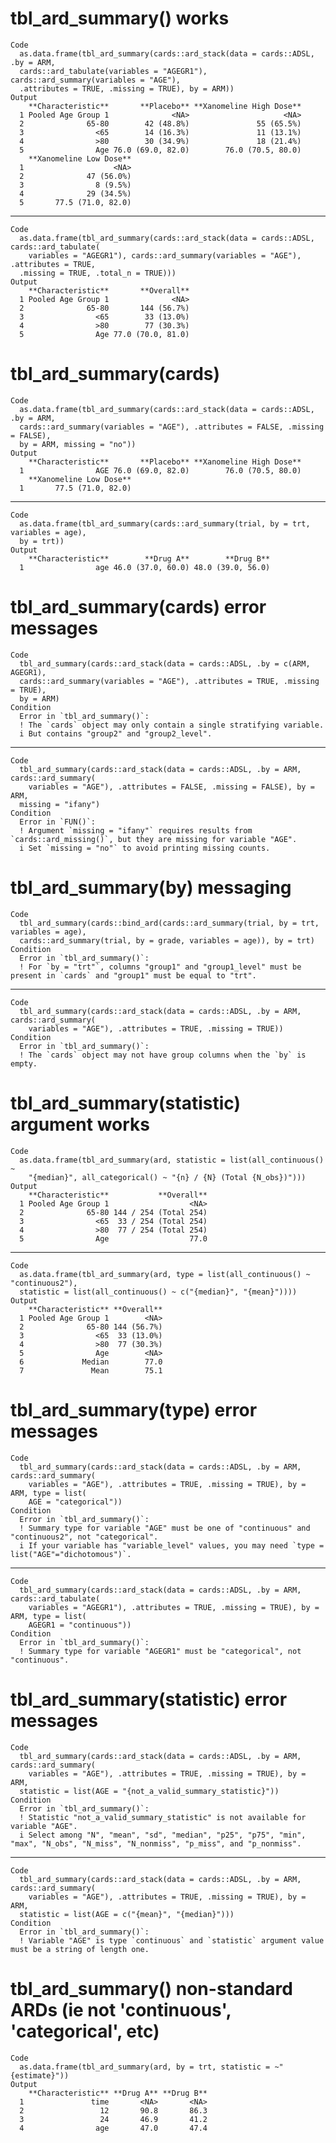 # tbl_ard_summary() works

    Code
      as.data.frame(tbl_ard_summary(cards::ard_stack(data = cards::ADSL, .by = ARM,
      cards::ard_tabulate(variables = "AGEGR1"), cards::ard_summary(variables = "AGE"),
      .attributes = TRUE, .missing = TRUE), by = ARM))
    Output
        **Characteristic**       **Placebo** **Xanomeline High Dose**
      1 Pooled Age Group 1              <NA>                     <NA>
      2              65-80        42 (48.8%)               55 (65.5%)
      3                <65        14 (16.3%)               11 (13.1%)
      4                >80        30 (34.9%)               18 (21.4%)
      5                Age 76.0 (69.0, 82.0)        76.0 (70.5, 80.0)
        **Xanomeline Low Dose**
      1                    <NA>
      2              47 (56.0%)
      3                8 (9.5%)
      4              29 (34.5%)
      5       77.5 (71.0, 82.0)

---

    Code
      as.data.frame(tbl_ard_summary(cards::ard_stack(data = cards::ADSL, cards::ard_tabulate(
        variables = "AGEGR1"), cards::ard_summary(variables = "AGE"), .attributes = TRUE,
      .missing = TRUE, .total_n = TRUE)))
    Output
        **Characteristic**       **Overall**
      1 Pooled Age Group 1              <NA>
      2              65-80       144 (56.7%)
      3                <65        33 (13.0%)
      4                >80        77 (30.3%)
      5                Age 77.0 (70.0, 81.0)

# tbl_ard_summary(cards)

    Code
      as.data.frame(tbl_ard_summary(cards::ard_stack(data = cards::ADSL, .by = ARM,
      cards::ard_summary(variables = "AGE"), .attributes = FALSE, .missing = FALSE),
      by = ARM, missing = "no"))
    Output
        **Characteristic**       **Placebo** **Xanomeline High Dose**
      1                AGE 76.0 (69.0, 82.0)        76.0 (70.5, 80.0)
        **Xanomeline Low Dose**
      1       77.5 (71.0, 82.0)

---

    Code
      as.data.frame(tbl_ard_summary(cards::ard_summary(trial, by = trt, variables = age),
      by = trt))
    Output
        **Characteristic**        **Drug A**        **Drug B**
      1                age 46.0 (37.0, 60.0) 48.0 (39.0, 56.0)

# tbl_ard_summary(cards) error messages

    Code
      tbl_ard_summary(cards::ard_stack(data = cards::ADSL, .by = c(ARM, AGEGR1),
      cards::ard_summary(variables = "AGE"), .attributes = TRUE, .missing = TRUE),
      by = ARM)
    Condition
      Error in `tbl_ard_summary()`:
      ! The `cards` object may only contain a single stratifying variable.
      i But contains "group2" and "group2_level".

---

    Code
      tbl_ard_summary(cards::ard_stack(data = cards::ADSL, .by = ARM, cards::ard_summary(
        variables = "AGE"), .attributes = FALSE, .missing = FALSE), by = ARM,
      missing = "ifany")
    Condition
      Error in `FUN()`:
      ! Argument `missing = "ifany"` requires results from `cards::ard_missing()`, but they are missing for variable "AGE".
      i Set `missing = "no"` to avoid printing missing counts.

# tbl_ard_summary(by) messaging

    Code
      tbl_ard_summary(cards::bind_ard(cards::ard_summary(trial, by = trt, variables = age),
      cards::ard_summary(trial, by = grade, variables = age)), by = trt)
    Condition
      Error in `tbl_ard_summary()`:
      ! For `by = "trt"`, columns "group1" and "group1_level" must be present in `cards` and "group1" must be equal to "trt".

---

    Code
      tbl_ard_summary(cards::ard_stack(data = cards::ADSL, .by = ARM, cards::ard_summary(
        variables = "AGE"), .attributes = TRUE, .missing = TRUE))
    Condition
      Error in `tbl_ard_summary()`:
      ! The `cards` object may not have group columns when the `by` is empty.

# tbl_ard_summary(statistic) argument works

    Code
      as.data.frame(tbl_ard_summary(ard, statistic = list(all_continuous() ~
        "{median}", all_categorical() ~ "{n} / {N} (Total {N_obs})")))
    Output
        **Characteristic**           **Overall**
      1 Pooled Age Group 1                  <NA>
      2              65-80 144 / 254 (Total 254)
      3                <65  33 / 254 (Total 254)
      4                >80  77 / 254 (Total 254)
      5                Age                  77.0

---

    Code
      as.data.frame(tbl_ard_summary(ard, type = list(all_continuous() ~ "continuous2"),
      statistic = list(all_continuous() ~ c("{median}", "{mean}"))))
    Output
        **Characteristic** **Overall**
      1 Pooled Age Group 1        <NA>
      2              65-80 144 (56.7%)
      3                <65  33 (13.0%)
      4                >80  77 (30.3%)
      5                Age        <NA>
      6             Median        77.0
      7               Mean        75.1

# tbl_ard_summary(type) error messages

    Code
      tbl_ard_summary(cards::ard_stack(data = cards::ADSL, .by = ARM, cards::ard_summary(
        variables = "AGE"), .attributes = TRUE, .missing = TRUE), by = ARM, type = list(
        AGE = "categorical"))
    Condition
      Error in `tbl_ard_summary()`:
      ! Summary type for variable "AGE" must be one of "continuous" and "continuous2", not "categorical".
      i If your variable has "variable_level" values, you may need `type = list("AGE"="dichotomous")`.

---

    Code
      tbl_ard_summary(cards::ard_stack(data = cards::ADSL, .by = ARM, cards::ard_tabulate(
        variables = "AGEGR1"), .attributes = TRUE, .missing = TRUE), by = ARM, type = list(
        AGEGR1 = "continuous"))
    Condition
      Error in `tbl_ard_summary()`:
      ! Summary type for variable "AGEGR1" must be "categorical", not "continuous".

# tbl_ard_summary(statistic) error messages

    Code
      tbl_ard_summary(cards::ard_stack(data = cards::ADSL, .by = ARM, cards::ard_summary(
        variables = "AGE"), .attributes = TRUE, .missing = TRUE), by = ARM,
      statistic = list(AGE = "{not_a_valid_summary_statistic}"))
    Condition
      Error in `tbl_ard_summary()`:
      ! Statistic "not_a_valid_summary_statistic" is not available for variable "AGE".
      i Select among "N", "mean", "sd", "median", "p25", "p75", "min", "max", "N_obs", "N_miss", "N_nonmiss", "p_miss", and "p_nonmiss".

---

    Code
      tbl_ard_summary(cards::ard_stack(data = cards::ADSL, .by = ARM, cards::ard_summary(
        variables = "AGE"), .attributes = TRUE, .missing = TRUE), by = ARM,
      statistic = list(AGE = c("{mean}", "{median}")))
    Condition
      Error in `tbl_ard_summary()`:
      ! Variable "AGE" is type `continuous` and `statistic` argument value must be a string of length one.

# tbl_ard_summary() non-standard ARDs (ie not 'continuous', 'categorical', etc)

    Code
      as.data.frame(tbl_ard_summary(ard, by = trt, statistic = ~"{estimate}"))
    Output
        **Characteristic** **Drug A** **Drug B**
      1               time       <NA>       <NA>
      2                 12       90.8       86.3
      3                 24       46.9       41.2
      4                age       47.0       47.4

